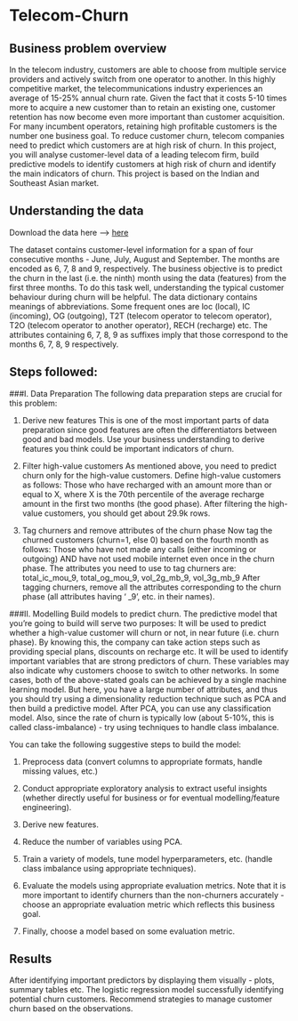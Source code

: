 # Telecom-Churn

## Business problem overview

In the telecom industry, customers are able to choose from multiple service providers and actively switch from one operator to another. In this highly competitive market, the telecommunications industry experiences an average of 15-25% annual churn rate. Given the fact that it costs 5-10 times more to acquire a new customer than to retain an existing one, customer retention has now become even more important than customer acquisition.
For many incumbent operators, retaining high profitable customers is the number one business goal.
To reduce customer churn, telecom companies need to predict which customers are at high risk of churn.
In this project, you will analyse customer-level data of a leading telecom firm, build predictive models to identify customers at high risk of churn and identify the main indicators of churn.
This project is based on the Indian and Southeast Asian market.

## Understanding the data
Download the data here --> [here](https://drive.google.com/file/d/1SWnADIda31mVFevFcfkGtcgBHTKKI94J/view?usp=sharing)

The dataset contains customer-level information for a span of four consecutive months - June, July, August and September. The months are encoded as 6, 7, 8 and 9, respectively. 
The business objective is to predict the churn in the last (i.e. the ninth) month using the data (features) from the first three months. To do this task well, understanding the typical customer behaviour during churn will be helpful.
The data dictionary contains meanings of abbreviations. Some frequent ones are loc (local), IC (incoming), OG (outgoing), T2T (telecom operator to telecom operator), T2O (telecom operator to another operator), RECH (recharge) etc.
The attributes containing 6, 7, 8, 9 as suffixes imply that those correspond to the months 6, 7, 8, 9 respectively.

## Steps followed:
###I. Data Preparation
The following data preparation steps are crucial for this problem:
1. Derive new features
This is one of the most important parts of data preparation since good features are often the differentiators between good and bad models. Use your business understanding to derive features you think could be important indicators of churn.

2. Filter high-value customers
As mentioned above, you need to predict churn only for the high-value customers. Define high-value customers as follows: Those who have recharged with an amount more than or equal to X, where X is the 70th percentile of the average recharge amount in the first two months (the good phase).
After filtering the high-value customers, you should get about 29.9k rows.

3. Tag churners and remove attributes of the churn phase
Now tag the churned customers (churn=1, else 0) based on the fourth month as follows: Those who have not made any calls (either incoming or outgoing) AND have not used mobile internet even once in the churn phase. The attributes you need to use to tag churners are:
total_ic_mou_9,  total_og_mou_9,  vol_2g_mb_9,  vol_3g_mb_9
After tagging churners, remove all the attributes corresponding to the churn phase (all attributes having ‘ _9’, etc. in their names).

###II. Modelling
Build models to predict churn. The predictive model that you’re going to build will serve two purposes:
It will be used to predict whether a high-value customer will churn or not, in near future (i.e. churn phase). By knowing this, the company can take action steps such as providing special plans, discounts on recharge etc.
It will be used to identify important variables that are strong predictors of churn. These variables may also indicate why customers choose to switch to other networks.
In some cases, both of the above-stated goals can be achieved by a single machine learning model. But here, you have a large number of attributes, and thus you should try using a dimensionality reduction technique such as PCA and then build a predictive model. After PCA, you can use any classification model.
Also, since the rate of churn is typically low (about 5-10%, this is called class-imbalance) - try using techniques to handle class imbalance. 

You can take the following suggestive steps to build the model:

1.  Preprocess data (convert columns to appropriate formats, handle missing values, etc.)

2.  Conduct appropriate exploratory analysis to extract useful insights (whether directly useful for business or for eventual modelling/feature engineering).

3.  Derive new features.

4.  Reduce the number of variables using PCA.

5.  Train a variety of models, tune model hyperparameters, etc. (handle class imbalance using appropriate techniques).

6.  Evaluate the models using appropriate evaluation metrics. Note that it is more important to identify churners than the non-churners accurately - choose an appropriate evaluation metric which reflects this business goal.

7.  Finally, choose a model based on some evaluation metric.

## Results
After identifying important predictors by displaying them visually - plots, summary tables etc.
The logistic regression model successfully identifying potential churn customers.
Recommend strategies to manage customer churn based on the observations.
